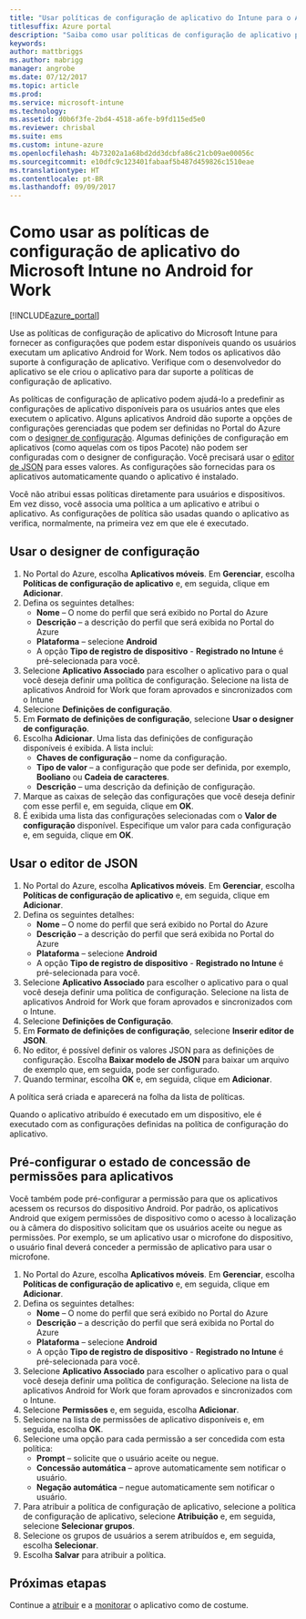 ```yaml
---
title: "Usar políticas de configuração de aplicativo do Intune para o Android for Work"
titlesuffix: Azure portal
description: "Saiba como usar políticas de configuração de aplicativo para fornecer dados de configuração para um aplicativo Android for Work quando ele é executado."
keywords: 
author: mattbriggs
ms.author: mabrigg
manager: angrobe
ms.date: 07/12/2017
ms.topic: article
ms.prod: 
ms.service: microsoft-intune
ms.technology: 
ms.assetid: d0b6f3fe-2bd4-4518-a6fe-b9fd115ed5e0
ms.reviewer: chrisbal
ms.suite: ems
ms.custom: intune-azure
ms.openlocfilehash: 4b73202a1a68bd2dd3dcbfa86c21cb09ae00056c
ms.sourcegitcommit: e10dfc9c123401fabaaf5b487d459826c1510eae
ms.translationtype: HT
ms.contentlocale: pt-BR
ms.lasthandoff: 09/09/2017
---
```

# <a name="how-to-use-microsoft-intune-app-configuration-policies-for-android-for-work"></a>Como usar as políticas de configuração de aplicativo do Microsoft Intune no Android for Work

[!INCLUDE[azure_portal](./includes/azure_portal.md)]

Use as políticas de configuração de aplicativo do Microsoft Intune para fornecer as configurações que podem estar disponíveis quando os usuários executam um aplicativo Android for Work. Nem todos os aplicativos dão suporte à configuração de aplicativo. Verifique com o desenvolvedor do aplicativo se ele criou o aplicativo para dar suporte a políticas de configuração de aplicativo.

As políticas de configuração de aplicativo podem ajudá-lo a predefinir as configurações de aplicativo disponíveis para os usuários antes que eles executem o aplicativo. Alguns aplicativos Android dão suporte a opções de configurações gerenciadas que podem ser definidas no Portal do Azure com o [designer de configuração](#use-configuration-designer). Algumas definições de configuração em aplicativos (como aquelas com os tipos Pacote) não podem ser configuradas com o designer de configuração.  Você precisará usar o [editor de JSON](#use-json-editor) para esses valores.   As configurações são fornecidas para os aplicativos automaticamente quando o aplicativo é instalado.

Você não atribui essas políticas diretamente para usuários e dispositivos. Em vez disso, você associa uma política a um aplicativo e atribui o aplicativo. As configurações de política são usadas quando o aplicativo as verifica, normalmente, na primeira vez em que ele é executado.

## <a name="use-configuration-designer"></a>Usar o designer de configuração

1. No Portal do Azure, escolha **Aplicativos móveis**. Em **Gerenciar**, escolha **Políticas de configuração de aplicativo** e, em seguida, clique em **Adicionar**.
2. Defina os seguintes detalhes:
    - **Nome** – O nome do perfil que será exibido no Portal do Azure
    - **Descrição** – a descrição do perfil que será exibida no Portal do Azure
    - **Plataforma** – selecione **Android**
    - A opção **Tipo de registro de dispositivo** - **Registrado no Intune** é pré-selecionada para você.
3. Selecione **Aplicativo Associado** para escolher o aplicativo para o qual você deseja definir uma política de configuração.  Selecione na lista de aplicativos Android for Work que foram aprovados e sincronizados com o Intune
4. Selecione **Definições de configuração**.
5. Em **Formato de definições de configuração**, selecione **Usar o designer de configuração**.
6. Escolha **Adicionar**. Uma lista das definições de configuração disponíveis é exibida. A lista inclui:
    - **Chaves de configuração** – nome da configuração.
    - **Tipo de valor** – a configuração que pode ser definida, por exemplo, **Booliano** ou **Cadeia de caracteres**.
    - **Descrição** – uma descrição da definição de configuração.
7. Marque as caixas de seleção das configurações que você deseja definir com esse perfil e, em seguida, clique em **OK**.
8. É exibida uma lista das configurações selecionadas com o **Valor de configuração** disponível. Especifique um valor para cada configuração e, em seguida, clique em **OK**.

## <a name="use-json-editor"></a>Usar o editor de JSON

1. No Portal do Azure, escolha **Aplicativos móveis**. Em **Gerenciar**, escolha **Políticas de configuração de aplicativo** e, em seguida, clique em **Adicionar**.
2. Defina os seguintes detalhes:
    - **Nome** – O nome do perfil que será exibido no Portal do Azure
    - **Descrição** – a descrição do perfil que será exibida no Portal do Azure
    - **Plataforma** – selecione **Android**
    - A opção **Tipo de registro de dispositivo** - **Registrado no Intune** é pré-selecionada para você.
3. Selecione **Aplicativo Associado** para escolher o aplicativo para o qual você deseja definir uma política de configuração.  Selecione na lista de aplicativos Android for Work que foram aprovados e sincronizados com o Intune.
5. Selecione **Definições de Configuração**.
6. Em **Formato de definições de configuração**, selecione **Inserir editor de JSON**.
7. No editor, é possível definir os valores JSON para as definições de configuração. Escolha **Baixar modelo de JSON** para baixar um arquivo de exemplo que, em seguida, pode ser configurado.
8. Quando terminar, escolha **OK** e, em seguida, clique em **Adicionar**.

A política será criada e aparecerá na folha da lista de políticas.



Quando o aplicativo atribuído é executado em um dispositivo, ele é executado com as configurações definidas na política de configuração do aplicativo.

## <a name="preconfigure-permissions-grant-state-for-apps"></a>Pré-configurar o estado de concessão de permissões para aplicativos

Você também pode pré-configurar a permissão para que os aplicativos acessem os recursos do dispositivo Android. Por padrão, os aplicativos Android que exigem permissões de dispositivo como o acesso à localização ou à câmera do dispositivo solicitam que os usuários aceite ou negue as permissões. Por exemplo, se um aplicativo usar o microfone do dispositivo, o usuário final deverá conceder a permissão de aplicativo para usar o microfone.

1. No Portal do Azure, escolha **Aplicativos móveis**. Em **Gerenciar**, escolha **Políticas de configuração de aplicativo** e, em seguida, clique em **Adicionar**.
2. Defina os seguintes detalhes:
    - **Nome** – O nome do perfil que será exibido no Portal do Azure
    - **Descrição** – a descrição do perfil que será exibida no Portal do Azure
    - **Plataforma** – selecione **Android**
    - A opção **Tipo de registro de dispositivo** - **Registrado no Intune** é pré-selecionada para você.
3. Selecione **Aplicativo Associado** para escolher o aplicativo para o qual você deseja definir uma política de configuração.  Selecione na lista de aplicativos Android for Work que foram aprovados e sincronizados com o Intune.
5. Selecione **Permissões** e, em seguida, escolha **Adicionar**.
6. Selecione na lista de permissões de aplicativo disponíveis e, em seguida, escolha **OK**.
7. Selecione uma opção para cada permissão a ser concedida com esta política:
    - **Prompt** – solicite que o usuário aceite ou negue.
    - **Concessão automática** – aprove automaticamente sem notificar o usuário.
    - **Negação automática** – negue automaticamente sem notificar o usuário.
8. Para atribuir a política de configuração de aplicativo, selecione a política de configuração de aplicativo, selecione **Atribuição** e, em seguida, selecione **Selecionar grupos**.
9. Selecione os grupos de usuários a serem atribuídos e, em seguida, escolha **Selecionar**.
10. Escolha **Salvar** para atribuir a política.

## <a name="next-steps"></a>Próximas etapas

Continue a [atribuir](apps-deploy.md) e a [monitorar](apps-monitor.md) o aplicativo como de costume.


